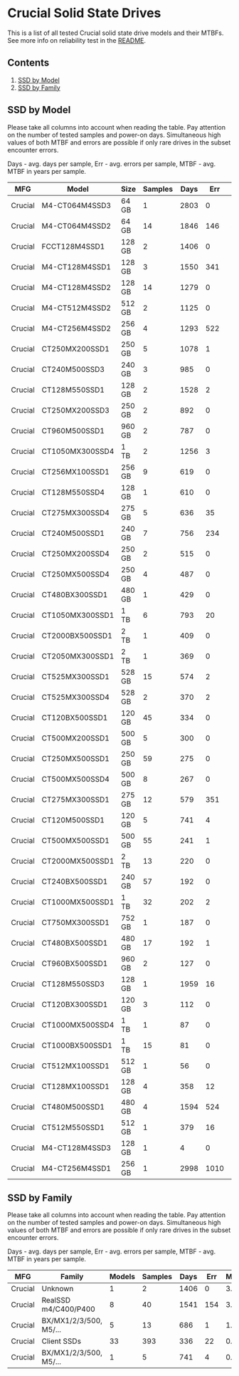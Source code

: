 Crucial Solid State Drives
==========================

This is a list of all tested Crucial solid state drive models and their MTBFs. See
more info on reliability test in the [README](https://github.com/bsdhw/SMART).

Contents
--------

1. [ SSD by Model  ](#ssd-by-model)
2. [ SSD by Family ](#ssd-by-family)

SSD by Model
------------

Please take all columns into account when reading the table. Pay attention on the
number of tested samples and power-on days. Simultaneous high values of both MTBF
and errors are possible if only rare drives in the subset encounter errors.

Days - avg. days per sample,
Err  - avg. errors per sample,
MTBF - avg. MTBF in years per sample.

| MFG       | Model              | Size   | Samples | Days  | Err   | MTBF |
|-----------|--------------------|--------|---------|-------|-------|------|
| Crucial   | M4-CT064M4SSD3     | 64 GB  | 1       | 2803  | 0     | 7.68   |
| Crucial   | M4-CT064M4SSD2     | 64 GB  | 14      | 1846  | 146   | 4.90   |
| Crucial   | FCCT128M4SSD1      | 128 GB | 2       | 1406  | 0     | 3.85   |
| Crucial   | M4-CT128M4SSD1     | 128 GB | 3       | 1550  | 341   | 3.57   |
| Crucial   | M4-CT128M4SSD2     | 128 GB | 14      | 1279  | 0     | 3.51   |
| Crucial   | M4-CT512M4SSD2     | 512 GB | 2       | 1125  | 0     | 3.08   |
| Crucial   | M4-CT256M4SSD2     | 256 GB | 4       | 1293  | 522   | 2.77   |
| Crucial   | CT250MX200SSD1     | 250 GB | 5       | 1078  | 1     | 2.76   |
| Crucial   | CT240M500SSD3      | 240 GB | 3       | 985   | 0     | 2.70   |
| Crucial   | CT128M550SSD1      | 128 GB | 2       | 1528  | 2     | 2.62   |
| Crucial   | CT250MX200SSD3     | 250 GB | 2       | 892   | 0     | 2.45   |
| Crucial   | CT960M500SSD1      | 960 GB | 2       | 787   | 0     | 2.16   |
| Crucial   | CT1050MX300SSD4    | 1 TB   | 2       | 1256  | 3     | 1.95   |
| Crucial   | CT256MX100SSD1     | 256 GB | 9       | 619   | 0     | 1.70   |
| Crucial   | CT128M550SSD4      | 128 GB | 1       | 610   | 0     | 1.67   |
| Crucial   | CT275MX300SSD4     | 275 GB | 5       | 636   | 35    | 1.63   |
| Crucial   | CT240M500SSD1      | 240 GB | 7       | 756   | 234   | 1.49   |
| Crucial   | CT250MX200SSD4     | 250 GB | 2       | 515   | 0     | 1.41   |
| Crucial   | CT250MX500SSD4     | 250 GB | 4       | 487   | 0     | 1.34   |
| Crucial   | CT480BX300SSD1     | 480 GB | 1       | 429   | 0     | 1.18   |
| Crucial   | CT1050MX300SSD1    | 1 TB   | 6       | 793   | 20    | 1.16   |
| Crucial   | CT2000BX500SSD1    | 2 TB   | 1       | 409   | 0     | 1.12   |
| Crucial   | CT2050MX300SSD1    | 2 TB   | 1       | 369   | 0     | 1.01   |
| Crucial   | CT525MX300SSD1     | 528 GB | 15      | 574   | 2     | 1.00   |
| Crucial   | CT525MX300SSD4     | 528 GB | 2       | 370   | 2     | 0.94   |
| Crucial   | CT120BX500SSD1     | 120 GB | 45      | 334   | 0     | 0.92   |
| Crucial   | CT500MX200SSD1     | 500 GB | 5       | 300   | 0     | 0.82   |
| Crucial   | CT250MX500SSD1     | 250 GB | 59      | 275   | 0     | 0.76   |
| Crucial   | CT500MX500SSD4     | 500 GB | 8       | 267   | 0     | 0.73   |
| Crucial   | CT275MX300SSD1     | 275 GB | 12      | 579   | 351   | 0.70   |
| Crucial   | CT120M500SSD1      | 120 GB | 5       | 741   | 4     | 0.67   |
| Crucial   | CT500MX500SSD1     | 500 GB | 55      | 241   | 1     | 0.65   |
| Crucial   | CT2000MX500SSD1    | 2 TB   | 13      | 220   | 0     | 0.60   |
| Crucial   | CT240BX500SSD1     | 240 GB | 57      | 192   | 0     | 0.53   |
| Crucial   | CT1000MX500SSD1    | 1 TB   | 32      | 202   | 2     | 0.52   |
| Crucial   | CT750MX300SSD1     | 752 GB | 1       | 187   | 0     | 0.51   |
| Crucial   | CT480BX500SSD1     | 480 GB | 17      | 192   | 1     | 0.49   |
| Crucial   | CT960BX500SSD1     | 960 GB | 2       | 127   | 0     | 0.35   |
| Crucial   | CT128M550SSD3      | 128 GB | 1       | 1959  | 16    | 0.32   |
| Crucial   | CT120BX300SSD1     | 120 GB | 3       | 112   | 0     | 0.31   |
| Crucial   | CT1000MX500SSD4    | 1 TB   | 1       | 87    | 0     | 0.24   |
| Crucial   | CT1000BX500SSD1    | 1 TB   | 15      | 81    | 0     | 0.22   |
| Crucial   | CT512MX100SSD1     | 512 GB | 1       | 56    | 0     | 0.16   |
| Crucial   | CT128MX100SSD1     | 128 GB | 4       | 358   | 12    | 0.15   |
| Crucial   | CT480M500SSD1      | 480 GB | 4       | 1594  | 524   | 0.09   |
| Crucial   | CT512M550SSD1      | 512 GB | 1       | 379   | 16    | 0.06   |
| Crucial   | M4-CT128M4SSD3     | 128 GB | 1       | 4     | 0     | 0.01   |
| Crucial   | M4-CT256M4SSD1     | 256 GB | 1       | 2998  | 1010  | 0.01   |

SSD by Family
-------------

Please take all columns into account when reading the table. Pay attention on the
number of tested samples and power-on days. Simultaneous high values of both MTBF
and errors are possible if only rare drives in the subset encounter errors.

Days - avg. days per sample,
Err  - avg. errors per sample,
MTBF - avg. MTBF in years per sample.

| MFG       | Family                 | Models | Samples | Days  | Err   | MTBF |
|-----------|------------------------|--------|---------|-------|-------|------|
| Crucial   | Unknown                | 1      | 2       | 1406  | 0     | 3.85   |
| Crucial   | RealSSD m4/C400/P400   | 8      | 40      | 1541  | 154   | 3.84   |
| Crucial   | BX/MX1/2/3/500, M5/... | 5      | 13      | 686   | 1     | 1.58   |
| Crucial   | Client SSDs            | 33     | 393     | 336   | 22    | 0.76   |
| Crucial   | BX/MX1/2/3/500, M5/... | 1      | 5       | 741   | 4     | 0.67   |
